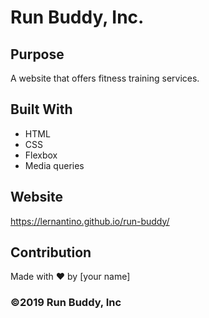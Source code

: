 #  Run Buddy, Inc.

## Purpose
A website that offers fitness training services. 

## Built With
* HTML
* CSS
* Flexbox
* Media queries

## Website
https://lernantino.github.io/run-buddy/

## Contribution
Made with ❤️ by [your name]

### ©️2019 Run Buddy, Inc 
